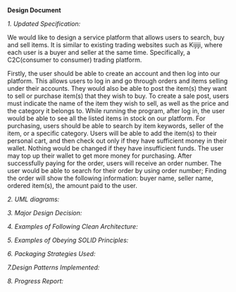 **Design Document**

*1. Updated Specification:*

We would like to design a service platform that allows users to search, buy and sell items.
It is similar to existing trading websites such as Kijiji, where each user is a buyer and seller at the same time. 
Specifically, a C2C(consumer to consumer) trading platform.

Firstly, the user should be able to create an account and then log into our platform.
This allows users to log in and go through orders and items selling under their accounts. 
They would also be able to post the item(s) they want to sell or purchase item(s) that they wish to buy.
To create a sale post, users must indicate the name of the item they wish to sell, as well as the price and the category it belongs to. 
While running the program, after log in, the user would be able to see all the listed items in stock on our platform. 
For purchasing, users should be able to search by item keywords, seller of the item, or a specific category. 
Users will be able to add the item(s) to their personal cart, and then check out only if they have sufficient money in their wallet. 
Nothing would be changed if they have insufficient funds. The user may top up their wallet to get more money for purchasing.
After successfully paying for the order, users will receive an order number. The user would be able to search for their order by using
order number; Finding the order will show the following information: buyer name, seller name, ordered item(s), the amount paid to the user.


*2. UML diagrams:*

*3. Major Design Decision:*

*4. Examples of Following Clean Architecture:*

*5. Examples of Obeying SOLID Principles:*

*6. Packaging Strategies Used:*

*7.Design Patterns Implemented:*

*8. Progress Report:*